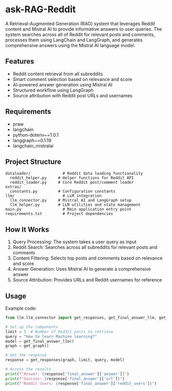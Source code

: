 # ask-RAG-Reddit

A Retrieval-Augmented Generation (RAG) system that leverages Reddit content and Mistral AI to provide informative answers to user queries. The system searches across all of Reddit for relevant posts and comments, processes them using LangChain and LangGraph, and generates comprehensive answers using the Mistral AI language model.

## Features

- Reddit content retrieval from all subreddits
- Smart comment selection based on relevance and score
- AI-powered answer generation using Mistral AI
- Structured workflow using LangGraph
- Source attribution with Reddit post URLs and usernames

## Requirements

- praw
- langchain
- python-dotenv~=1.0.1
- langgraph~=0.1.19
- langchain_mistralai

## Project Structure

```
dataloader/              # Reddit data loading functionality
  reddit_helper.py     # Helper functions for Reddit API
  reddit_loader.py     # Core Reddit post/comment loader
extras/
  constants.py         # Configuration constants
llm/                     # LLM integration
  llm_connector.py     # Mistral AI and LangGraph setup
  llm_helper.py        # LLM utilities and state management
main.py                  # Main application entry point
requirements.txt         # Project dependencies
```

## How It Works

1. Query Processing: The system takes a user query as input
2. Reddit Search: Searches across all subreddits for relevant posts and comments
3. Content Filtering: Selects top posts and comments based on relevance and score
4. Answer Generation: Uses Mistral AI to generate a comprehensive answer
5. Source Attribution: Provides URLs and Reddit usernames for reference

## Usage

Example code:

```python
from llm.llm_connector import get_responses, get_final_answer_llm, get_graph

# Set up the components
limit = 3  # Number of Reddit posts to retrieve
query = "How to learn Machine learning?"
model = get_final_answer_llm()
graph = get_graph()

# Get the response
response = get_responses(graph, limit, query, model)

# Access the results
print(f"Answer: {response['final_answer']['answer']}")
print(f"Sources: {response['final_answer']['url']}")
print(f"Reddit Users: {response['final_answer']['reddit_users']}")